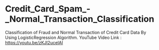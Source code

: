 # Credit_Card_Spam_-_Normal_Transaction_Classification
Classification of Fraud and Normal Transaction of Credit Card Data By Using LogisticRegression Algorithm.
YouTube Video Link : https://youtu.be/zKJI2uceIAI
